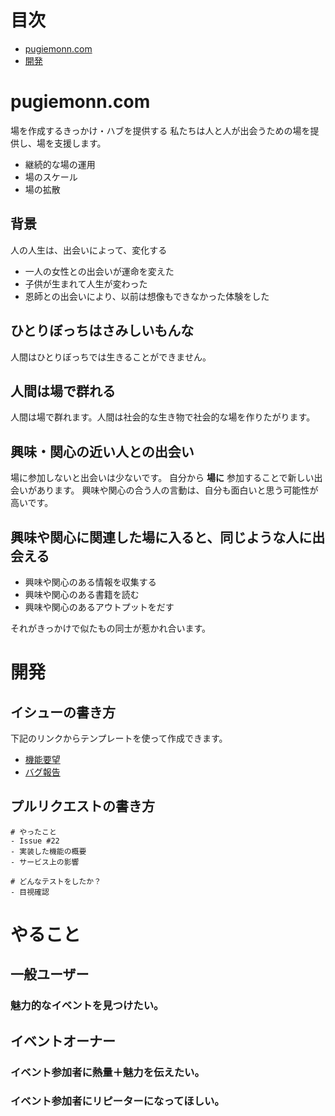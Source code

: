 # 目次

- [pugiemonn.com](#user-content-pugiemonncom)
- [開発](#user-content-開発)

# pugiemonn.com
場を作成するきっかけ・ハブを提供する
私たちは人と人が出会うための場を提供し、場を支援します。

* 継続的な場の運用
* 場のスケール
* 場の拡散

## 背景
人の人生は、出会いによって、変化する

* 一人の女性との出会いが運命を変えた
* 子供が生まれて人生が変わった
* 恩師との出会いにより、以前は想像もできなかった体験をした

## ひとりぼっちはさみしいもんな
人間はひとりぼっちでは生きることができません。

## 人間は場で群れる
人間は場で群れます。人間は社会的な生き物で社会的な場を作りたがります。

## 興味・関心の近い人との出会い
場に参加しないと出会いは少ないです。
自分から **場に** 参加することで新しい出会いがあります。
興味や関心の合う人の言動は、自分も面白いと思う可能性が高いです。

## 興味や関心に関連した場に入ると、同じような人に出会える

* 興味や関心のある情報を収集する
* 興味や関心のある書籍を読む
* 興味や関心のあるアウトプットをだす

それがきっかけで似たもの同士が惹かれ合います。

# 開発
## イシューの書き方
下記のリンクからテンプレートを使って作成できます。  
- [機能要望](https://github.com/pugiemonn/pugiemonn.com/issues/new?title=%5B%E6%A9%9F%E8%83%BD%E8%BF%BD%E5%8A%A0%5D&body=%23%23+%E8%83%8C%E6%99%AF++%0A%0A%23%23+%E5%95%8F%E9%A1%8C+or+%E8%AA%B2%E9%A1%8C++%0A%0A%23%23+%E3%82%84%E3%82%8A%E3%81%9F%E3%81%84%E3%81%93%E3%81%A8)
- [バグ報告](https://github.com/pugiemonn/pugiemonn.com/issues/new?title=%5B%E3%83%90%E3%82%B0%E5%A0%B1%E5%91%8A%5D&body=%23%23%23%23%20%E7%99%BA%E7%94%9F%E7%8F%BE%E8%B1%A1%0D%0A%0D%0A)

## プルリクエストの書き方
```
# やったこと
- Issue #22  
- 実装した機能の概要  
- サービス上の影響  

# どんなテストをしたか？
- 目視確認  
```
# やること
## 一般ユーザー
### 魅力的なイベントを見つけたい。
## イベントオーナー
### イベント参加者に熱量＋魅力を伝えたい。
### イベント参加者にリピーターになってほしい。
